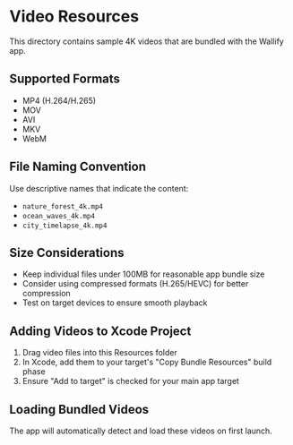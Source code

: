 # Video Resources

This directory contains sample 4K videos that are bundled with the Wallify app.

## Supported Formats
- MP4 (H.264/H.265)
- MOV
- AVI
- MKV
- WebM

## File Naming Convention
Use descriptive names that indicate the content:
- `nature_forest_4k.mp4`
- `ocean_waves_4k.mp4`
- `city_timelapse_4k.mp4`

## Size Considerations
- Keep individual files under 100MB for reasonable app bundle size
- Consider using compressed formats (H.265/HEVC) for better compression
- Test on target devices to ensure smooth playback

## Adding Videos to Xcode Project
1. Drag video files into this Resources folder
2. In Xcode, add them to your target's "Copy Bundle Resources" build phase
3. Ensure "Add to target" is checked for your main app target

## Loading Bundled Videos
The app will automatically detect and load these videos on first launch. 